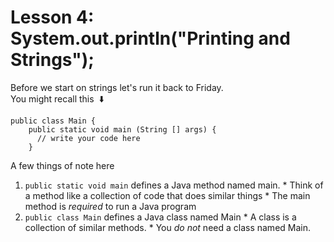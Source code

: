 # Lesson 4: System.out.println("Printing and Strings");
Before we start on strings let's run it back to Friday.\
You might recall this&nbsp; :arrow_down:
  ```
  public class Main {
      public static void main (String [] args) {
        // write your code here
      }
  ```
  A few things of note here
   1.  `public static void main` defines a Java method named main.
    * Think of a method like a collection of code that does similar things
    * The main method is _required_ to run a Java program
   2.  `public class Main` defines a Java class named Main
    * A class is a collection of similar methods.
    * You _do not_ need a class named Main.

